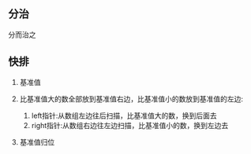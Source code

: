 ## 分治
分而治之

## 快排


<!-- partition小算法 -->
1. 基准值
2. 比基准值大的数全部放到基准值右边，比基准值小的数放到基准值的左边:
    1. left指针:从数组左边往后扫描，比基准值大的数，换到后面去
    2. right指针:从数组右边往左边扫描，比基准值小的数，换到左边去

3. 基准值归位 
